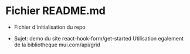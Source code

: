 # Fichier README.md
- Fichier d'initialisation du repo

- Sujet: demo du site react-hook-form/get-started
  Utilisation egalement de la bibliotheque mui.com/api/grid
